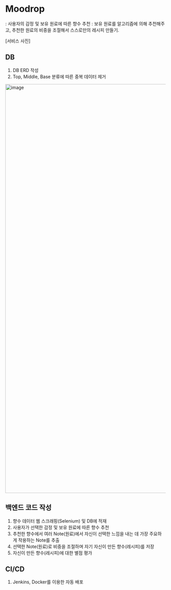 # Moodrop 
: 사용자의 감정 및 보유 원료에 따른 향수 추천
: 보유 원료를 알고리즘에 의해 추천해주고, 추천한 원료의 비중을 조절해서 스스로만의 레시피 만들기.

[서비스 사진]

## DB
1. DB ERD 작성
2. Top, Middle, Base 분류에 따른 중복 데이터 제거
<img width="1450" height="1282" alt="image" src="https://github.com/user-attachments/assets/f582d7b6-8b80-49d3-a91b-f906b719c0ee" />

## 백엔드 코드 작성
1. 향수 데이터 웹 스크래핑(Selenium) 및 DB에 적재
2. 사용자가 선택한 감정 및 보유 원료에 따른 향수 추천
3. 추천한 향수에서 여러 Note(원료)에서 자신이 선택한 느낌을 내는 데 가장 주요하게 작용하는 Note를 추출
4. 선택한 Note(원료)로 비중을 조절하며 자기 자신이 만든 향수(레시피)를 저장
5. 자신이 만든 향수(레시피)에 대한 별점 평가

## CI/CD
1. Jenkins, Docker를 이용한 자동 배포
